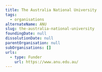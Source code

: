 ```yaml
---
title: The Australia National University
tags:
  - organisations
alternateName: ANU
slug: the-australia-national-university
foundingDate: null
dissolutionDate: null
parentOrganisation: null
subOrganisations: []
urls:
  - type: Funder
    url: https://www.anu.edu.au/
---
```

